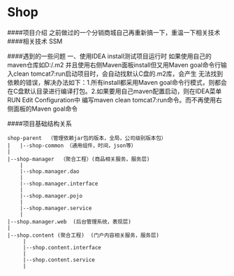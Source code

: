 # Shop 
####项目介绍
    之前做过的一个分销商城自己再重新搞一下，重温一下相关技术
####相关技术
    SSM
    
####遇到的一些问题
        一、使用IDEA install测试项目运行时 如果使用自己的maven仓库如D:/.m2 并且使用右侧Maven面板install但又用Maven goal命令行输入clean tomcat7:run启动项目时，会自动找默认C盘的.m2库，会产生
    无法找到依赖的错误，解决办法如下：1.所有install都采用Maven goal命令行模式，则都会在C盘默认目录进行编译打包。2.如果要用自己maven配置启动，则在IDEA菜单RUN Edit Configuration中
    编写maven clean tomcat7:run命令。而不再使用右侧面板的Maven goal命令
    
####项目基础结构关系
 
    shop-parent  （管理依赖jar包的版本，全局，公司级别版本包）
    |   |--shop-common （通用组件，时间，json等）
    |          
    |--shop-manager  （聚合工程）(商品相关服务，服务层)
        |
        |--shop.manager.dao
        |      
        |--shop.manager.interface
        |       
        |--shop.manager.pojo
        |       
        |--shop.manager.service
        |
    |--shop.manager.web  (后台管理系统，表现层)
    |
    |--shop.content (聚合工程)  (门户内容相关服务，服务层)
         |
         |--shop.content.interface
         |   
         |--shop.content.service  
         |
        